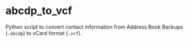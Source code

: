 # abcdp_to_vcf
Python script to convert contact information from Address Book Backups (`.abcdp`) to vCard format (`.vcf`). 
